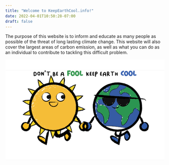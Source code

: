 ```yaml
---
title: "Welcome to KeepEarthCool.info!"
date: 2022-04-01T10:50:28-07:00
draft: false
---
```

The purpose of this website is to inform and educate as many people as
possible of the threat of long lasting climate change. This website will
also cover the largest areas of carbon emission, as well as what you can
do as an individual to contribute to tackling this difficult problem.

![](/images/image1.png)
